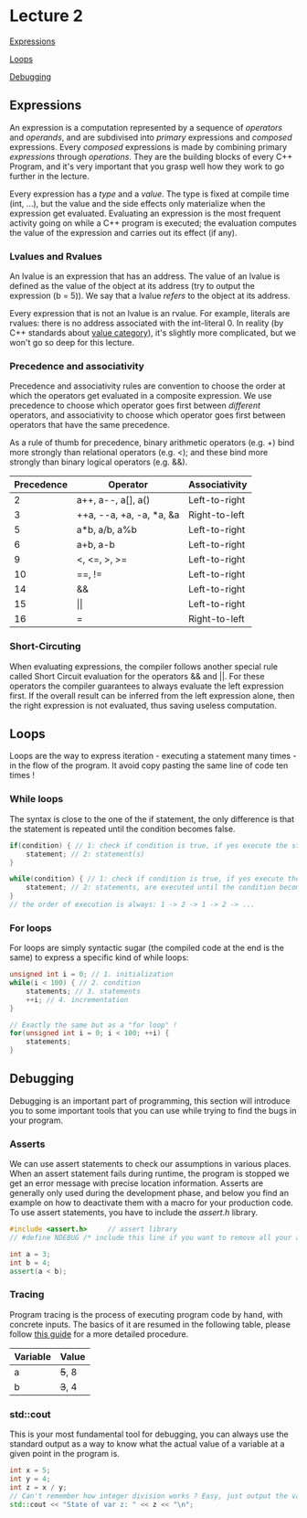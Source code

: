 # Lecture 2

[Expressions](#expressions)

[Loops](#loops)

[Debugging](#debugging)

## Expressions

An expression is a computation represented by a sequence of _operators_ and _operands_, and are subdivised into _primary_ expressions and _composed_ expressions. Every _composed_ expressions is made by combining primary _expressions_ through _operations_. They are the building blocks of every C++ Program, and it's very important that you grasp well how they work to go further in the lecture.

Every expression has a *type* and a *value*. The type is fixed at compile time (int, ...), but the value and the side effects only materialize when the expression get evaluated. Evaluating an expression is the most frequent activity going on while a C++ program is executed; the evaluation computes the value of the expression and carries out its effect (if any).

### Lvalues and Rvalues

An lvalue is an expression that has an address. The value of an lvalue is defined as the value of the object at its address (try to output the expression (b = 5)). We say that a lvalue _refers_ to the object at its address.

Every expression that is not an lvalue is an rvalue. For example, literals are rvalues: there is no address associated with the int-literal 0. In reality (by C++ standards about [value category](https://en.cppreference.com/w/cpp/language/value_category)), it's slightly more complicated, but we won't go so deep for this lecture.

### Precedence and associativity

Precedence and associativity rules are convention to choose the order at which the operators get evaluated in a composite expression. We use precedence to choose which operator goes first between _different_ operators, and associativity to choose which operator goes first between operators that have the same precedence.

As a rule of thumb for precedence, binary arithmetic operators (e.g. +) bind more strongly than relational operators (e.g. <); and these bind more strongly than binary logical operators (e.g. &&).

| Precedence | Operator                 | Associativity |
|------------|--------------------------|---------------|
| 2          | a++, a--, a[], a()       | Left-to-right |
| 3          | ++a, --a, +a, -a, *a, &a | Right-to-left |
| 5          | a*b, a/b, a%b            | Left-to-right |
| 6          | a+b, a-b                 | Left-to-right |
| 9          | <, <=, >, >=             | Left-to-right |
| 10         | ==, !=                   | Left-to-right |
| 14         | &&                       | Left-to-right |
| 15         | \|\|                     | Left-to-right |
| 16         | =                        | Right-to-left |

### Short-Circuting

When evaluating expressions, the compiler follows another special rule called Short Circuit evaluation for the operators && and ||. For these operators the compiler guarantees to always evaluate the left expression first. If the overall result can be inferred from the left expression alone, then the right expression is not evaluated, thus saving useless computation.

## Loops

Loops are the way to express iteration - executing a statement many times - in the flow of the program. It avoid copy pasting the same line of code ten times !

### While loops

The syntax is close to the one of the if statement, the only difference is that the statement is repeated until the condition becomes false.

~~~cpp
if(condition) { // 1: check if condition is true, if yes execute the statements inside the curly brackets
    statement; // 2: statement(s)
}

while(condition) { // 1: check if condition is true, if yes execute the statements inside the curly brackets
    statement; // 2: statements, are executed until the condition becomes false. 
}
// the order of execution is always: 1 -> 2 -> 1 -> 2 -> ...
~~~

### For loops

For loops are simply syntactic sugar (the compiled code at the end is the same) to express a specific kind of while loops:

~~~cpp
unsigned int i = 0; // 1. initialization
while(i < 100) { // 2. condition
    statements; // 3. statements
    ++i; // 4. incrementation
}

// Exactly the same but as a "for loop" !
for(unsigned int i = 0; i < 100; ++i) {
    statements;
}
~~~

## Debugging

Debugging is an important part of programming, this section will introduce you to some important tools that you can use while trying to find the bugs in your program.

### Asserts

We can use assert statements to check our assumptions in various places. When an assert statement fails during runtime, the program is stopped we get an error message with precise location information. Asserts are generally only used during the development phase, and below you find an example on how to deactivate them with a macro for your production code. To use assert statements, you have to include the _assert.h_ library.

~~~cpp
#include <assert.h>     // assert library
// #define NDEBUG /* include this line if you want to remove all your asserts from your production code */

int a = 3;
int b = 4;
assert(a < b);
~~~

### Tracing

Program tracing is the process of executing program code by hand, with concrete inputs. The basics of it are resumed in the following table, please follow [this guide](https://lec.inf.ethz.ch/ifmp/2021/guides/tracing/basic.html) for a more detailed procedure.

| Variable | Value |
|----------|-------|
| a        | ~~5~~, 8 |
| b | ~~3~~, 4 |

### std::cout

This is your most fundamental tool for debugging, you can always use the standard output as a way to know what the actual value of a variable at a given point in the program is.

~~~cpp
int x = 5;
int y = 4;
int z = x / y;
// Can't remember how integer division works ? Easy, just output the variable !
std::cout << "State of var z: " << z << "\n";
~~~
